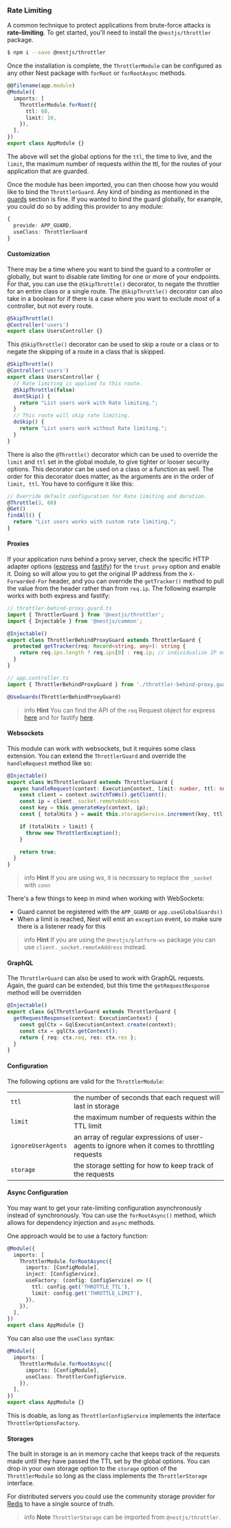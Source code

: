 ### Rate Limiting

A common technique to protect applications from brute-force attacks is **rate-limiting**. To get started, you'll need to install the `@nestjs/throttler` package.

```bash
$ npm i --save @nestjs/throttler
```

Once the installation is complete, the `ThrottlerModule` can be configured as any other Nest package with `forRoot` or `forRootAsync` methods.

```typescript
@@filename(app.module)
@Module({
  imports: [
    ThrottlerModule.forRoot({
      ttl: 60,
      limit: 10,
    }),
  ],
})
export class AppModule {}
```

The above will set the global options for the `ttl`, the time to live, and the `limit`, the maximum number of requests within the ttl, for the routes of your application that are guarded.

Once the module has been imported, you can then choose how you would like to bind the `ThrottlerGuard`. Any kind of binding as mentioned in the [guards](https://docs.nestjs.com/guards) section is fine. If you wanted to bind the guard globally, for example, you could do so by adding this provider to any module:

```typescript
{
  provide: APP_GUARD,
  useClass: ThrottlerGuard
}
```

#### Customization

There may be a time where you want to bind the guard to a controller or globally, but want to disable rate limiting for one or more of your endpoints. For that, you can use the `@SkipThrottle()` decorator, to negate the throttler for an entire class or a single route. The `@SkipThrottle()` decorator can also take in a boolean for if there is a case where you want to exclude _most_ of a controller, but not every route.

```typescript
@SkipThrottle()
@Controller('users')
export class UsersController {}
```

This `@SkipThrottle()` decorator can be used to skip a route or a class or to negate the skipping of a route in a class that is skipped.

```typescript
@SkipThrottle()
@Controller('users')
export class UsersController {
  // Rate limiting is applied to this route.
  @SkipThrottle(false)
  dontSkip() {
    return "List users work with Rate limiting.";
  }
  // This route will skip rate limiting.
  doSkip() {
    return "List users work without Rate limiting.";
  }
}
```

There is also the `@Throttle()` decorator which can be used to override the `limit` and `ttl` set in the global module, to give tighter or looser security options. This decorator can be used on a class or a function as well. The order for this decorator does matter, as the arguments are in the order of `limit, ttl`. You have to configure it like this:

```typescript
// Override default configuration for Rate limiting and duration.
@Throttle(3, 60)
@Get()
findAll() {
  return "List users works with custom rate limiting.";
}
```

#### Proxies

If your application runs behind a proxy server, check the specific HTTP adapter options ([express](http://expressjs.com/en/guide/behind-proxies.html) and [fastify](https://www.fastify.io/docs/latest/Reference/Server/#trustproxy)) for the `trust proxy` option and enable it. Doing so will allow you to get the original IP address from the `X-Forwarded-For` header, and you can override the `getTracker()` method to pull the value from the header rather than from `req.ip`. The following example works with both express and fastify:

```typescript
// throttler-behind-proxy.guard.ts
import { ThrottlerGuard } from '@nestjs/throttler';
import { Injectable } from '@nestjs/common';

@Injectable()
export class ThrottlerBehindProxyGuard extends ThrottlerGuard {
  protected getTracker(req: Record<string, any>): string {
    return req.ips.length ? req.ips[0] : req.ip; // individualize IP extraction to meet your own needs
  }
}

// app.controller.ts
import { ThrottlerBehindProxyGuard } from './throttler-behind-proxy.guard';

@UseGuards(ThrottlerBehindProxyGuard)
```

> info **Hint** You can find the API of the `req` Request object for express [here](https://expressjs.com/en/api.html#req.ips) and for fastify [here](https://www.fastify.io/docs/latest/Reference/Request/).

#### Websockets

This module can work with websockets, but it requires some class extension. You can extend the `ThrottlerGuard` and override the `handleRequest` method like so:

```typescript
@Injectable()
export class WsThrottlerGuard extends ThrottlerGuard {
  async handleRequest(context: ExecutionContext, limit: number, ttl: number): Promise<boolean> {
    const client = context.switchToWs().getClient();
    const ip = client._socket.remoteAddress
    const key = this.generateKey(context, ip);
    const { totalHits } = await this.storageService.increment(key, ttl);

    if (totalHits > limit) {
      throw new ThrottlerException();
    }

    return true;
  }
}
```
> info **Hint** If you are using ws, it is necessary to replace the `_socket` with `conn`

There's a few things to keep in mind when working with WebSockets:

- Guard cannot be registered with the `APP_GUARD` or `app.useGlobalGuards()`
- When a limit is reached, Nest will emit an `exception` event, so make sure there is a listener ready for this

> info **Hint** If you are using the `@nestjs/platform-ws` package you can use `client._socket.remoteAddress` instead.

#### GraphQL

The `ThrottlerGuard` can also be used to work with GraphQL requests. Again, the guard can be extended, but this time the `getRequestResponse` method will be overridden

```typescript
@Injectable()
export class GqlThrottlerGuard extends ThrottlerGuard {
  getRequestResponse(context: ExecutionContext) {
    const gqlCtx = GqlExecutionContext.create(context);
    const ctx = gqlCtx.getContext();
    return { req: ctx.req, res: ctx.res };
  }
}
```

#### Configuration

The following options are valid for the `ThrottlerModule`:

<table>
  <tr>
    <td><code>ttl</code></td>
    <td>the number of seconds that each request will last in storage</td>
  </tr>
  <tr>
    <td><code>limit</code></td>
    <td>the maximum number of requests within the TTL limit</td>
  </tr>
  <tr>
    <td><code>ignoreUserAgents</code></td>
    <td>an array of regular expressions of user-agents to ignore when it comes to throttling requests</td>
  </tr>
  <tr>
    <td><code>storage</code></td>
    <td> the storage setting for how to keep track of the requests</td>
  </tr>
</table>

#### Async Configuration

You may want to get your rate-limiting configuration asynchronously instead of synchronously. You can use the `forRootAsync()` method, which allows for dependency injection and `async` methods.

One approach would be to use a factory function:

```typescript
@Module({
  imports: [
    ThrottlerModule.forRootAsync({
      imports: [ConfigModule],
      inject: [ConfigService],
      useFactory: (config: ConfigService) => ({
        ttl: config.get('THROTTLE_TTL'),
        limit: config.get('THROTTLE_LIMIT'),
      }),
    }),
  ],
})
export class AppModule {}
```

You can also use the `useClass` syntax:

```typescript
@Module({
  imports: [
    ThrottlerModule.forRootAsync({
      imports: [ConfigModule],
      useClass: ThrottlerConfigService,
    }),
  ],
})
export class AppModule {}
```

This is doable, as long as `ThrottlerConfigService` implements the interface `ThrottlerOptionsFactory`.

#### Storages

The built in storage is an in memory cache that keeps track of the requests made until they have passed the TTL set by the global options. You can drop in your own storage option to the `storage` option of the `ThrottlerModule` so long as the class implements the `ThrottlerStorage` interface.

For distributed servers you could use the community storage provider for [Redis](https://github.com/kkoomen/nestjs-throttler-storage-redis) to have a single source of truth.

> info **Note** `ThrottlerStorage` can be imported from `@nestjs/throttler`.
